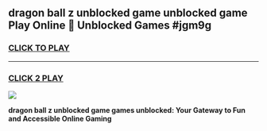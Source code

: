 
## dragon ball z unblocked game unblocked game Play Online 👋 Unblocked Games #jgm9g
<h3>
<a href="https://premium.freeplayer.one?title=dragon_ball_z_unblocked_game&ref=21F">CLICK TO PLAY</a></h3>
<hr>

<h3>
<a href="https://premium.freeplayer.one?title=dragon_ball_z_unblocked_game&ref=21F">CLICK 2 PLAY</a>
  
</h3>

<a href="https://premium.freeplayer.one?title=dragon_ball_z_unblocked_game&ref=21F/"><img src="https://clearcache.store/games.png"></a>


**dragon ball z unblocked game games unblocked: Your Gateway to Fun and Accessible Online Gaming**
